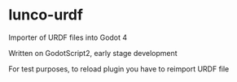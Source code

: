 # lunco-urdf
Importer of URDF files into Godot 4

Written on GodotScript2, early stage development


For test purposes, to reload plugin you have to reimport URDF file
